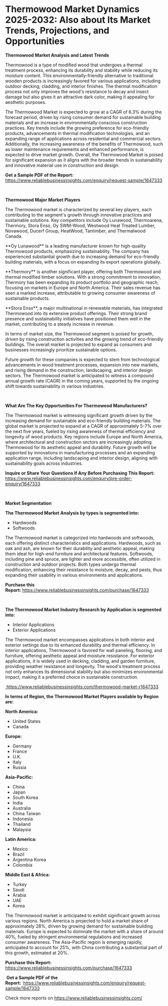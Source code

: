 <p><h1>Thermowood Market Dynamics 2025-2032: Also about Its Market Trends, Projections, and Opportunities</h1></p><p><strong>Thermowood Market Analysis and Latest Trends</strong></p>
<p><p>Thermowood is a type of modified wood that undergoes a thermal treatment process, enhancing its durability and stability while reducing its moisture content. This environmentally-friendly alternative to traditional wooden products is increasingly favored for various applications, including outdoor decking, cladding, and interior finishes. The thermal modification process not only improves the wood's resistance to decay and insect damage but also gives it an attractive dark color, making it appealing for aesthetic purposes.</p><p>The Thermowood Market is expected to grow at a CAGR of 6.3% during the forecast period, driven by rising consumer demand for sustainable building materials and an increase in environmentally conscious construction practices. Key trends include the growing preference for eco-friendly products, advancements in thermal modification technologies, and an expanding range of applications across residential and commercial sectors. Additionally, the increasing awareness of the benefits of Thermowood, such as lower maintenance requirements and enhanced performance, is expected to drive market growth. Overall, the Thermowood Market is poised for significant expansion as it aligns with the broader trends in sustainability and innovative material use in construction and design.</p></p>
<p><strong>Get a Sample PDF of the Report:&nbsp;</strong> <a href="https://www.reliablebusinessinsights.com/enquiry/request-sample/1647333?utm_campaign=2534&utm_medium=2&utm_source=Github&utm_content=ia&utm_term=05042025&utm_id=thermowood">https://www.reliablebusinessinsights.com/enquiry/request-sample/1647333</a></p>
<p>&nbsp;</p>
<p><strong>Thermowood Major Market Players</strong></p>
<p><p>The Thermowood market is characterized by several key players, each contributing to the segment's growth through innovative practices and sustainable solutions. Key competitors include Oy Lunawood, Thermoarena, Thermory, Stora Enso, Oy SWM-Wood, Westwood Heat Treated Lumber, Novawood, Ducerf Group, HeatWood, Tantimber, and Thermalwood Canada.</p><p>**Oy Lunawood** is a leading manufacturer known for high-quality Thermowood products, emphasizing sustainability. The company has experienced substantial growth due to increasing demand for eco-friendly building materials, with a focus on expanding its export operations globally.</p><p>**Thermory** is another significant player, offering both Thermowood and thermal modified timber solutions. With a strong commitment to innovation, Thermory has been expanding its product portfolio and geographic reach, focusing on markets in Europe and North America. Their sales revenue has seen a marked increase, attributable to growing consumer awareness of sustainable products.</p><p>**Stora Enso**, a major multinational in renewable materials, has integrated Thermowood into its extensive product offerings. Their strong brand presence and sustainability initiatives have positioned them well in the market, contributing to a steady increase in revenue.</p><p>In terms of market size, the Thermowood segment is poised for growth, driven by rising construction activities and the growing trend of eco-friendly buildings. The overall market is projected to expand as consumers and businesses increasingly prioritize sustainable options.</p><p>Future growth for these companies is expected to stem from technological advancements in wood treatment processes, expansion into new markets, and rising demand in the construction, landscaping, and interior design sectors. The Thermowood market is anticipated to witness a compound annual growth rate (CAGR) in the coming years, supported by the ongoing shift towards sustainability in various industries.</p></p>
<p>&nbsp;</p>
<p><strong>What Are The Key Opportunities For Thermowood Manufacturers?</strong></p>
<p><p>The Thermowood market is witnessing significant growth driven by the increasing demand for sustainable and eco-friendly building materials. The global market is projected to expand at a CAGR of approximately 5-7% over the next five years, fueled by rising awareness of thermal efficiency and longevity of wood products. Key regions include Europe and North America, where architectural and construction sectors are increasingly adopting Thermowood for its aesthetic appeal and durability. Future growth will be supported by innovations in manufacturing processes and an expanding application range, including landscaping and interior design, aligning with sustainability goals across industries.</p></p>
<p><strong>Inquire or Share Your Questions If Any Before Purchasing This Report:</strong> <a href="https://www.reliablebusinessinsights.com/enquiry/pre-order-enquiry/1647333?utm_campaign=2534&utm_medium=2&utm_source=Github&utm_content=ia&utm_term=05042025&utm_id=thermowood">https://www.reliablebusinessinsights.com/enquiry/pre-order-enquiry/1647333</a></p>
<p>&nbsp;</p>
<p><strong>Market Segmentation</strong></p>
<p><strong>The Thermowood Market Analysis by types is segmented into:</strong></p>
<p><ul><li>Hardwoods</li><li>Softwoods</li></ul></p>
<p><p>The Thermowood market is categorized into hardwoods and softwoods, each offering distinct characteristics and applications. Hardwoods, such as oak and ash, are known for their durability and aesthetic appeal, making them ideal for high-end furniture and architectural features. Softwoods, including pine and spruce, are lighter and more accessible, often utilized in construction and outdoor projects. Both types undergo thermal modification, enhancing their resistance to moisture, decay, and pests, thus expanding their usability in various environments and applications.</p></p>
<p><strong>Purchase this Report:&nbsp;</strong><a href="https://www.reliablebusinessinsights.com/purchase/1647333?utm_campaign=2534&utm_medium=2&utm_source=Github&utm_content=ia&utm_term=05042025&utm_id=thermowood">https://www.reliablebusinessinsights.com/purchase/1647333</a></p>
<p>&nbsp;</p>
<p><strong>The Thermowood Market Industry Research by Application is segmented into:</strong></p>
<p><ul><li>Interior Applications</li><li>Exterior Applications</li></ul></p>
<p><p>The Thermowood market encompasses applications in both interior and exterior settings due to its enhanced durability and thermal efficiency. In interior applications, Thermowood is favored for wall paneling, flooring, and furniture, offering aesthetic appeal and moisture resistance. For exterior applications, it is widely used in decking, cladding, and garden furniture, providing weather resistance and longevity. The wood's treatment process not only enhances its dimensional stability but also minimizes environmental impact, making it a preferred choice in sustainable construction.</p></p>
<p><a href="https://www.reliablebusinessinsights.com/thermowood-market-r1647333?utm_campaign=2534&utm_medium=2&utm_source=Github&utm_content=ia&utm_term=05042025&utm_id=thermowood">&nbsp;https://www.reliablebusinessinsights.com/thermowood-market-r1647333</a></p>
<p><strong>In terms of Region, the Thermowood Market Players available by Region are:</strong></p>
<p>
    <p> <strong> North America: </strong>
        <ul>
            <li>United States</li>
            <li>Canada</li>
        </ul>
        </p> 
    <p> <strong> Europe: </strong>
        <ul>
            <li>Germany</li>
            <li>France</li>
            <li>U.K.</li>
            <li>Italy</li>
            <li>Russia</li>
        </ul>
        </p> 
    <p> <strong> Asia-Pacific: </strong>
        <ul>
            <li>China</li>
            <li>Japan</li>
            <li>South Korea</li>
            <li>India</li>
            <li>Australia</li>
            <li>China Taiwan</li>
            <li>Indonesia</li>
            <li>Thailand</li>
            <li>Malaysia</li>
        </ul>
        </p> 
    <p> <strong> Latin America: </strong>
        <ul>
            <li>Mexico</li>
            <li>Brazil</li>
            <li>Argentina Korea</li>
            <li>Colombia</li>
        </ul>
        </p> 
    <p> <strong> Middle East & Africa: </strong>
        <ul>
            <li>Turkey</li>
            <li>Saudi</li>
            <li>Arabia</li>
            <li>UAE</li>
            <li>Korea</li>
        </ul>
    </p>
    </p>
<p><p>The Thermowood market is anticipated to exhibit significant growth across various regions. North America is projected to hold a market share of approximately 28%, driven by growing demand for sustainable building materials. Europe is expected to dominate the market with a share of around 40%, fueled by stringent environmental regulations and increased consumer awareness. The Asia-Pacific region is emerging rapidly, anticipated to account for 25%, with China contributing a substantial part of this growth, estimated at 20%.</p></p>
<p><strong>Purchase this Report: </strong><a href="https://www.reliablebusinessinsights.com/purchase/1647333?utm_campaign=2534&utm_medium=2&utm_source=Github&utm_content=ia&utm_term=05042025&utm_id=thermowood">https://www.reliablebusinessinsights.com/purchase/1647333</a></p>
<p>&nbsp;<strong>Get a Sample PDF of the Report:&nbsp;&nbsp;</strong><a href="https://www.reliablebusinessinsights.com/enquiry/request-sample/1647333?utm_campaign=2534&utm_medium=2&utm_source=Github&utm_content=ia&utm_term=05042025&utm_id=thermowood">https://www.reliablebusinessinsights.com/enquiry/request-sample/1647333</a></p>
<p><strong></strong></p>
<p>Check more reports on <a href="https://www.reliablebusinessinsights.com/?utm_campaign=2534&utm_medium=2&utm_source=Github&utm_content=ia&utm_term=05042025&utm_id=thermowood">https://www.reliablebusinessinsights.com/</a></p>